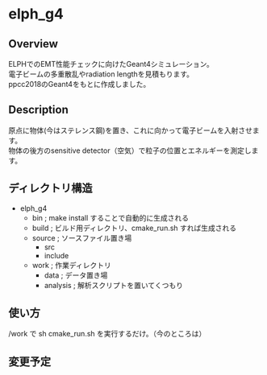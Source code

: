# elph_g4

## Overview
ELPHでのEMT性能チェックに向けたGeant4シミュレーション。  
電子ビームの多重散乱やradiation lengthを見積もります。  
ppcc2018のGeant4をもとに作成しました。  

## Description
原点に物体(今はステレンス鋼)を置き、これに向かって電子ビームを入射させます。  
物体の後方のsensitive detector（空気）で粒子の位置とエネルギーを測定します。  

## ディレクトリ構造
- elph_g4  
    - bin    ; make install することで自動的に生成される  
    - build  ; ビルド用ディレクトリ、cmake_run.sh すれば生成される  
    - source ; ソースファイル置き場  
        - src
        - include  
    - work   ; 作業ディレクトリ　　
        - data     ; データ置き場  
        - analysis ; 解析スクリプトを置いてくつもり  
## 使い方

/work で sh cmake_run.sh を実行するだけ。（今のところは）

## 変更予定
